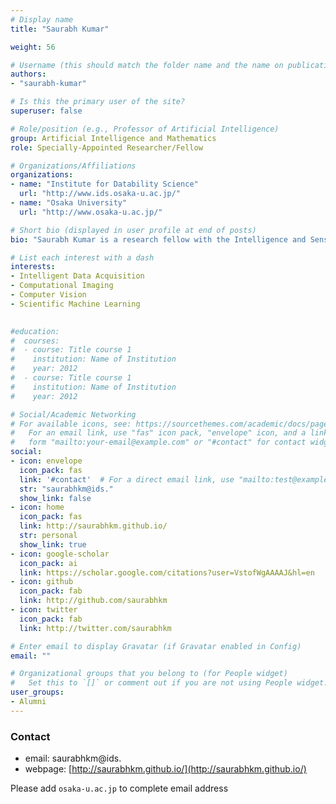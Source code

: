 ```yaml
---
# Display name
title: "Saurabh Kumar"

weight: 56

# Username (this should match the folder name and the name on publications)
authors:
- "saurabh-kumar"

# Is this the primary user of the site?
superuser: false

# Role/position (e.g., Professor of Artificial Intelligence)
group: Artificial Intelligence and Mathematics
role: Specially-Appointed Researcher/Fellow

# Organizations/Affiliations
organizations:
- name: "Institute for Datability Science"
  url: "http://www.ids.osaka-u.ac.jp/"
- name: "Osaka University"
  url: "http://www.osaka-u.ac.jp/"

# Short bio (displayed in user profile at end of posts)
bio: "Saurabh Kumar is a research fellow with the Intelligence and Sensing lab at the Institute of Datability Science, Osaka University. His research interests are intelligent data acquisition, computational imaging, computer vision, and scientific machine learning. "

# List each interest with a dash
interests:
- Intelligent Data Acquisition
- Computational Imaging
- Computer Vision
- Scientific Machine Learning

  
#education:
#  courses:
#  - course: Title course 1
#    institution: Name of Institution
#    year: 2012
#  - course: Title course 1
#    institution: Name of Institution
#    year: 2012

# Social/Academic Networking
# For available icons, see: https://sourcethemes.com/academic/docs/page-builder/#icons
#   For an email link, use "fas" icon pack, "envelope" icon, and a link in the
#   form "mailto:your-email@example.com" or "#contact" for contact widget.
social:
- icon: envelope
  icon_pack: fas
  link: '#contact'  # For a direct email link, use "mailto:test@example.org".
  str: "saurabhkm@ids."
  show_link: false
- icon: home
  icon_pack: fas
  link: http://saurabhkm.github.io/
  str: personal
  show_link: true
- icon: google-scholar
  icon_pack: ai
  link: https://scholar.google.com/citations?user=VstofWgAAAAJ&hl=en
- icon: github
  icon_pack: fab
  link: http://github.com/saurabhkm
- icon: twitter
  icon_pack: fab
  link: http://twitter.com/saurabhkm

# Enter email to display Gravatar (if Gravatar enabled in Config)
email: ""

# Organizational groups that you belong to (for People widget)
#   Set this to `[]` or comment out if you are not using People widget.
user_groups:
- Alumni
---
```


### Contact
- email: saurabhkm@ids.
- webpage: [http://saurabhkm.github.io/](http://saurabhkm.github.io/)


Please add `osaka-u.ac.jp` to complete email address